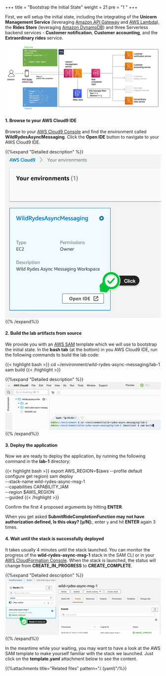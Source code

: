 +++
title = "Bootstrap the Initial State"
weight = 21
pre = "1 "
+++

First, we will setup the initial state, including the integrating of the **Unicorn Management Service** (leveraging [Amazon API Gateway](https://aws.amazon.com/api-gateway/) and [AWS Lambda](https://aws.amazon.com/lambda/)), the **Rides Store** (leveraging [Amazon DynamoDB](https://aws.amazon.com/dynamodb/)) and three Serverless backend services - **Customer notification**, **Customer accounting**, and the **Extraordinary rides** service.

![Step 1](step-1.png)

#### 1. Browse to your AWS Cloud9 IDE

Browse to your [AWS Cloud9 Console](https://console.aws.amazon.com/cloud9/home) and find the environment called **WildRydesAsyncMessaging**. Click the **Open IDE** button to navigate to your AWS Cloud9 IDE.

{{%expand "Detailed description" %}}
![Step 2](step-2.png)
{{% /expand%}}

#### 2. Build the lab artifacts from source

We provide you with an [AWS SAM](https://aws.amazon.com/serverless/sam/) template which we will use to bootstrap the initial state. In the **bash tab** (at the bottom) in you AWS Cloud9 IDE, run the following commands to build the lab code:  

{{< highlight bash >}}
cd ~/environment/wild-rydes-async-messaging/lab-1
sam build
{{< /highlight >}}

{{%expand "Detailed description" %}}
![Step 4](step-4.png)
{{% /expand%}}

#### 3. Deploy the application

Now we are ready to deploy the application, by running the following command in the **lab-1** directory:  

{{< highlight bash >}}
export AWS_REGION=$(aws --profile default configure get region)
sam deploy \
    --stack-name wild-rydes-async-msg-1 \
    --capabilities CAPABILITY_IAM \
    --region $AWS_REGION \
    --guided
{{< /highlight >}}

Confirm the first 4 proposed arguments by hitting **ENTER**. 

When you get asked **SubmitRideCompletionFunction may not have authorization defined, Is this okay? [y/N]:**, enter `y` and hit **ENTER** again 3 times.  

#### 4. Wait until the stack is successfully deployed

It takes usually 4 minutes until the stack launched. You can monitor the progress of the **wild-rydes-async-msg-1** stack in the SAM CLI or in your [AWS CloudFormation Console](https://console.aws.amazon.com/cloudformation). When the stack is launched, the status will change from **CREATE_IN_PROGRESS** to **CREATE_COMPLETE**.

{{%expand "Detailed description" %}}
![Step 7](step-7.png)
{{% /expand%}}


In the meantime while your waiting, you may want to have a look at the AWS SAM template to make yourself familiar with the stack we launched. Just click on the **template.yaml** attachment below to see the content.


{{%attachments title="Related files" pattern="/*.*(yaml)"/%}}
